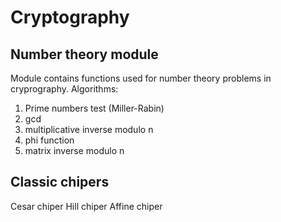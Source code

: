 # Cryptography
## Number theory module
Module contains functions used for number theory problems in cryprography.
Algorithms: 
1. Prime numbers test (Miller-Rabin)
2. gcd
3. multiplicative inverse modulo n
4. phi function
5. matrix inverse modulo n

## Classic chipers
Cesar chiper
Hill chiper
Affine chiper
